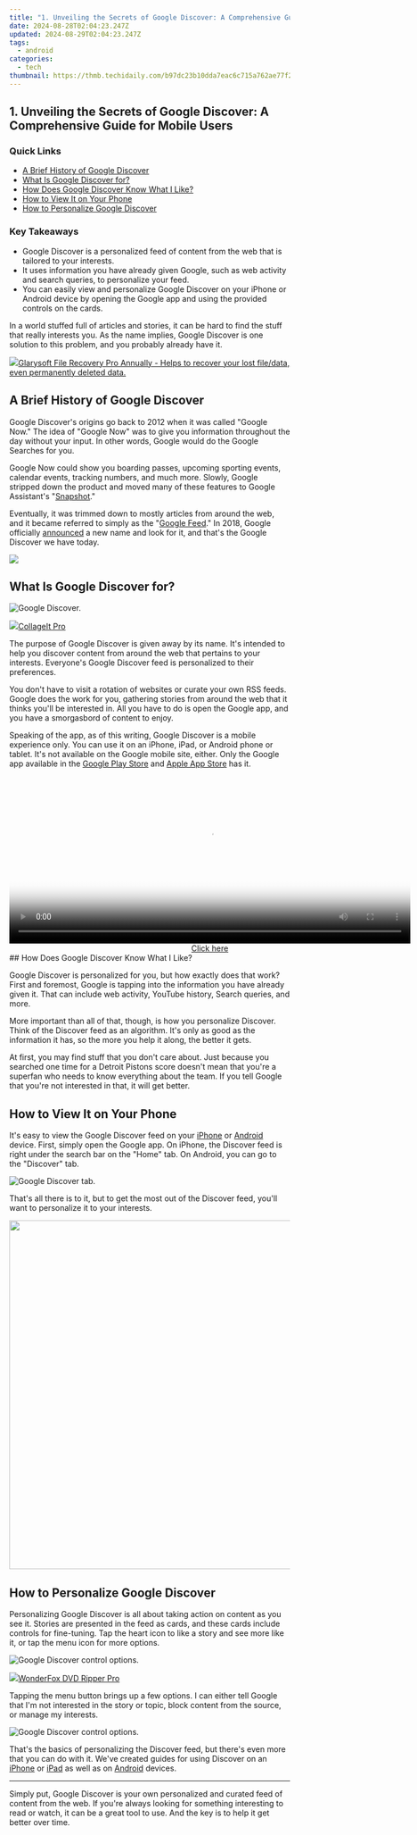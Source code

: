 ```yaml
---
title: "1. Unveiling the Secrets of Google Discover: A Comprehensive Guide for Mobile Users"
date: 2024-08-28T02:04:23.247Z
updated: 2024-08-29T02:04:23.247Z
tags:
  - android
categories:
  - tech
thumbnail: https://thmb.techidaily.com/b97dc23b10dda7eac6c715a762ae77f278d32f493c4e5cd67a61fd021139d1cd.jpg
---
```


## 1. Unveiling the Secrets of Google Discover: A Comprehensive Guide for Mobile Users

### Quick Links

* [A Brief History of Google Discover](https://youtube-videos.techidaily.com/incorporating-visual-media-into-free-writings/)
* [What Is Google Discover for?](https://some-tips.techidaily.com/new-unleashing-the-power-of-edit-in-tiktok-video-creation/)
* [How Does Google Discover Know What I Like?](https://android-unlock.techidaily.com/how-to-unlock-vivo-y77t-phone-pattern-lock-without-factory-reset-by-drfone-android/)
* [How to View It on Your Phone](https://fake-location.techidaily.com/ispoofer-is-not-working-on-lava-storm-5g-fixed-drfone-by-drfone-virtual-android/)
* [How to Personalize Google Discover](https://remote-screen-capture.techidaily.com/the-best-compact-audio-capturers-for-ipads-and-macs-for-2024/)

### Key Takeaways

* Google Discover is a personalized feed of content from the web that is tailored to your interests.
* It uses information you have already given Google, such as web activity and search queries, to personalize your feed.
* You can easily view and personalize Google Discover on your iPhone or Android device by opening the Google app and using the provided controls on the cards.

 In a world stuffed full of articles and stories, it can be hard to find the stuff that really interests you. As the name implies, Google Discover is one solution to this problem, and you probably already have it.

<!-- affiliate ads begin -->
<a href="https://order.glarysoft.com/order/checkout.php?PRODS=35504869&QTY=1&AFFILIATE=108875&CART=1"><img src="https://secure.avangate.com/images/merchant/6734fa703f6633ab896eecbdfad8953a/products/1_FR-200-1.png" border="0">Glarysoft File Recovery Pro Annually -  Helps to recover your lost file/data, even permanently deleted data. 
</a>
<!-- affiliate ads end -->
##  A Brief History of Google Discover

 Google Discover's origins go back to 2012 when it was called "Google Now." The idea of "Google Now" was to give you information throughout the day without your input. In other words, Google would do the Google Searches for you.

 Google Now could show you boarding passes, upcoming sporting events, calendar events, tracking numbers, and much more. Slowly, Google stripped down the product and moved many of these features to Google Assistant's "[Snapshot](https://youtube-tips.techidaily.com/024-approved-flexibility-in-viewing-with-youtube-tv-options/)."

 Eventually, it was trimmed down to mostly articles from around the web, and it became referred to simply as the "[Google Feed](https://www.blog.google/products/search/feed-your-need-know/)." In 2018, Google officially [announced](https://blog.google/products/search/introducing-google-discover/) a new name and look for it, and that's the Google Discover we have today.

<!-- affiliate ads begin -->
<a href="https://store.massmailsoftware.com/order/checkout.php?PRODS=1047974&QTY=1&AFFILIATE=108875&CART=1"><img src="https://secure.avangate.com/images/merchant/dc87c13749315c7217cdc4ac692e704c/banera_for_partners-04_%281%29.jpg" border="0"></a>
<!-- affiliate ads end -->
##  What Is Google Discover for?

![Google Discover.](https://static1.howtogeekimages.com/wordpress/wp-content/uploads/2023/12/screenshot_2023-12-11-17-00-29-62_680d03679600f7af0b4c700c6b270fe7.jpg) 

<!-- affiliate ads begin -->
<a href="https://secure.2checkout.com/order/checkout.php?PRODS=4530091&QTY=1&AFFILIATE=108875&CART=1"><img src="https://www.pearlmountainsoft.com/n_img/product/cit_win/banScrn.jpg" border="0">CollageIt Pro</a>
<!-- affiliate ads end -->
 The purpose of Google Discover is given away by its name. It's intended to help you discover content from around the web that pertains to your interests. Everyone's Google Discover feed is personalized to their preferences.

 You don't have to visit a rotation of websites or curate your own RSS feeds. Google does the work for you, gathering stories from around the web that it thinks you'll be interested in. All you have to do is open the Google app, and you have a smorgasbord of content to enjoy.

 Speaking of the app, as of this writing, Google Discover is a mobile experience only. You can use it on an iPhone, iPad, or Android phone or tablet. It's not available on the Google mobile site, either. Only the Google app available in the [Google Play Store](https://www.anrdoezrs.net/links/3607085/type/dlg/sid/UUhtgUeUpU210138/https://play.google.com/store/apps/details?id=com.google.android.googlequicksearchbox) and [Apple App Store](https://apps.apple.com/us/app/google/id284815942) has it.

<!-- affiliate ads begin -->
<span id="1993650">
					<video width="720" height="300" style="cursor:pointer"
           poster="//a.impactradius-go.com/display-clicktoplayimage/1993650.jpeg"
           onclick="if(!this.playClicked){this.play();this.setAttribute('controls',true);this.playClicked=true;}">
	   <source src="//a.impactradius-go.com/display-ad/22993-1993650">
	   <img src="//a.impactradius-go.com/display-clicktoplayimage/1993650.jpeg" style="border: none; height: 100%; width: 100%; object-fit: contain">
	</video>
	<div style="width:720px;text-align:center"><a href="javascript:window.open(decodeURIComponent('https%3A%2F%2Fhomestyler.sjv.io%2Fc%2F5597632%2F1993650%2F22993'), '_blank');void(0);">Click here</a></div>
</span>
<img height="0" width="0" src="https://imp.pxf.io/i/5597632/1993650/22993" style="position:absolute;visibility:hidden;" border="0" />
<!-- affiliate ads end -->
##  How Does Google Discover Know What I Like?

 Google Discover is personalized for you, but how exactly does that work? First and foremost, Google is tapping into the information you have already given it. That can include web activity, YouTube history, Search queries, and more.

 More important than all of that, though, is how you personalize Discover. Think of the Discover feed as an algorithm. It's only as good as the information it has, so the more you help it along, the better it gets.

 At first, you may find stuff that you don't care about. Just because you searched one time for a Detroit Pistons score doesn't mean that you're a superfan who needs to know everything about the team. If you tell Google that you're not interested in that, it will get better.

##  How to View It on Your Phone

 It's easy to view the Google Discover feed on your [iPhone](https://apps.apple.com/us/app/google/id284815942?at=1010l392g) or [Android](https://www.anrdoezrs.net/links/3607085/type/dlg/sid/UUhtgUeUpU210138/https://play.google.com/store/apps/details?id=com.google.android.googlequicksearchbox) device. First, simply open the Google app. On iPhone, the Discover feed is right under the search bar on the "Home" tab. On Android, you can go to the "Discover" tab.

![Google Discover tab.](https://static1.howtogeekimages.com/wordpress/wp-content/uploads/2023/12/screenshot_2023-12-11-17-00-55-84_680d03679600f7af0b4c700c6b270fe7.jpg) 

 That's all there is to it, but to get the most out of the Discover feed, you'll want to personalize it to your interests.

<!-- affiliate ads begin -->
<a href="https://electronicx.pxf.io/c/5597632/1872496/14483" target="_top" id="1872496"><img src="//a.impactradius-go.com/display-ad/14483-1872496" border="0" alt="" width="750" height="625"/></a><img height="0" width="0" src="https://imp.pxf.io/i/5597632/1872496/14483" style="position:absolute;visibility:hidden;" border="0" />
<!-- affiliate ads end -->
##  How to Personalize Google Discover

 Personalizing Google Discover is all about taking action on content as you see it. Stories are presented in the feed as cards, and these cards include controls for fine-tuning. Tap the heart icon to like a story and see more like it, or tap the menu icon for more options.

![Google Discover control options.](https://static1.howtogeekimages.com/wordpress/wp-content/uploads/2023/12/2023-12-11_17-04-50.jpg) 

<!-- affiliate ads begin -->
<a href="https://secure.2checkout.com/order/checkout.php?PRODS=3922934&QTY=1&AFFILIATE=108875&CART=1"><img src="https://secure.avangate.com/images/merchant/4b0a0290ad7df100b77e86839989a75e/products/ripperpro.png" border="0">WonderFox DVD Ripper Pro</a>
<!-- affiliate ads end -->
 Tapping the menu button brings up a few options. I can either tell Google that I'm not interested in the story or topic, block content from the source, or manage my interests.

![Google Discover control options.](https://static1.howtogeekimages.com/wordpress/wp-content/uploads/2023/12/screenshot_2023-12-11-17-01-01-65_680d03679600f7af0b4c700c6b270fe7.jpg) 

 That's the basics of personalizing the Discover feed, but there's even more that you can do with it. We've created guides for using Discover on an [iPhone](https://visual-screen-recording.techidaily.com/new-in-2024-capturing-adventure-top-5-methods-for-screening-minecraft-on-apple-machines/) or [iPad](https://visual-screen-recording.techidaily.com/new-in-2024-capturing-adventure-top-5-methods-for-screening-minecraft-on-apple-machines/) as well as on [Android](https://facebook-video-content.techidaily.com/become-a-biography-guru-top-tips-for-standout-bios-on-facebook-for-2024/) devices.

---

 Simply put, Google Discover is your own personalized and curated feed of content from the web. If you're always looking for something interesting to read or watch, it can be a great tool to use. And the key is to help it get better over time.

<ins class="adsbygoogle"
     style="display:block"
     data-ad-format="autorelaxed"
     data-ad-client="ca-pub-7571918770474297"
     data-ad-slot="1223367746"></ins>



<ins class="adsbygoogle"
     style="display:block"
     data-ad-client="ca-pub-7571918770474297"
     data-ad-slot="8358498916"
     data-ad-format="auto"
     data-full-width-responsive="true"></ins>


